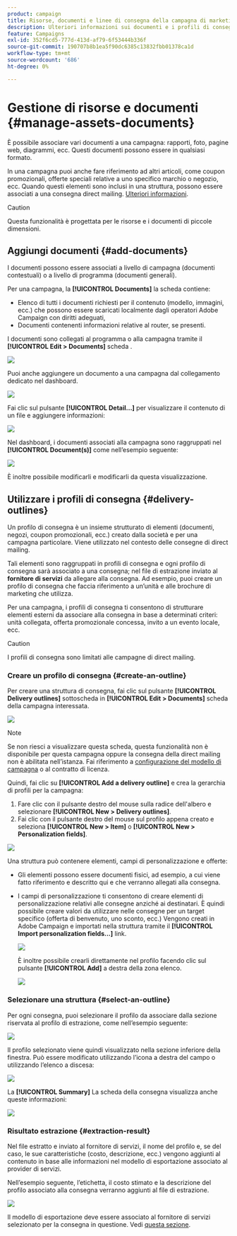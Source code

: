 ```yaml
---
product: campaign
title: Risorse, documenti e linee di consegna della campagna di marketing
description: Ulteriori informazioni sui documenti e i profili di consegna delle campagne di marketing
feature: Campaigns
exl-id: 352f6cd5-777d-413d-af79-6f53444b336f
source-git-commit: 190707b8b1ea5f90dc6385c13832fbb01378ca1d
workflow-type: tm+mt
source-wordcount: '686'
ht-degree: 0%

---
```


# Gestione di risorse e documenti {#manage-assets-documents}

È possibile associare vari documenti a una campagna: rapporti, foto, pagine web, diagrammi, ecc. Questi documenti possono essere in qualsiasi formato.

In una campagna puoi anche fare riferimento ad altri articoli, come coupon promozionali, offerte speciali relative a uno specifico marchio o negozio, ecc. Quando questi elementi sono inclusi in una struttura, possono essere associati a una consegna direct mailing. [Ulteriori informazioni](#associating-and-structuring-resources-linked-via-a-delivery-outline).


>[!CAUTION]
>
>Questa funzionalità è progettata per le risorse e i documenti di piccole dimensioni.

<!--
>[!NOTE]
>
>If you are using Campaign Marketing Resource Management module, you can also manage a library of marketing resources that are available for several users for collaborative work. [Learn more](../../mrm/using/managing-marketing-resources.md).
-->

## Aggiungi documenti {#add-documents}

I documenti possono essere associati a livello di campagna (documenti contestuali) o a livello di programma (documenti generali).

Per una campagna, la **[!UICONTROL Documents]** la scheda contiene:

* Elenco di tutti i documenti richiesti per il contenuto (modello, immagini, ecc.) che possono essere scaricati localmente dagli operatori Adobe Campaign con diritti adeguati,
* Documenti contenenti informazioni relative al router, se presenti.

I documenti sono collegati al programma o alla campagna tramite il **[!UICONTROL Edit > Documents]** scheda .

![](assets/op_add_document.png)

Puoi anche aggiungere un documento a una campagna dal collegamento dedicato nel dashboard.

![](assets/add_a_document_in_op.png)

Fai clic sul pulsante **[!UICONTROL Detail...]** per visualizzare il contenuto di un file e aggiungere informazioni:

![](assets/add_document_details.png)

Nel dashboard, i documenti associati alla campagna sono raggruppati nel **[!UICONTROL Document(s)]** come nell’esempio seguente:

![](assets/edit_documents.png)

È inoltre possibile modificarli e modificarli da questa visualizzazione.

## Utilizzare i profili di consegna {#delivery-outlines}

Un profilo di consegna è un insieme strutturato di elementi (documenti, negozi, coupon promozionali, ecc.) creato dalla società e per una campagna particolare. Viene utilizzato nel contesto delle consegne di direct mailing.

Tali elementi sono raggruppati in profili di consegna e ogni profilo di consegna sarà associato a una consegna; nel file di estrazione inviato al **fornitore di servizi** da allegare alla consegna. Ad esempio, puoi creare un profilo di consegna che faccia riferimento a un’unità e alle brochure di marketing che utilizza.

Per una campagna, i profili di consegna ti consentono di strutturare elementi esterni da associare alla consegna in base a determinati criteri: unità collegata, offerta promozionale concessa, invito a un evento locale, ecc.

>[!CAUTION]
>
>I profili di consegna sono limitati alle campagne di direct mailing.

### Creare un profilo di consegna {#create-an-outline}

Per creare una struttura di consegna, fai clic sul pulsante **[!UICONTROL Delivery outlines]** sottoscheda in **[!UICONTROL Edit > Documents]** scheda della campagna interessata.

![](assets/add-a-delivery-outline.png)


>[!NOTE]
>
>Se non riesci a visualizzare questa scheda, questa funzionalità non è disponibile per questa campagna oppure la consegna della direct mailing non è abilitata nell’istanza. Fai riferimento a [configurazione del modello di campagna](marketing-campaign-templates.md#campaign-templates) o al contratto di licenza.

Quindi, fai clic su **[!UICONTROL Add a delivery outline]** e crea la gerarchia di profili per la campagna:

1. Fare clic con il pulsante destro del mouse sulla radice dell&#39;albero e selezionare **[!UICONTROL New > Delivery outlines]**.
1. Fai clic con il pulsante destro del mouse sul profilo appena creato e seleziona **[!UICONTROL New > Item]** o **[!UICONTROL New > Personalization fields]**.

![](assets/del-outline-add-new-item.png)

Una struttura può contenere elementi, campi di personalizzazione e offerte:

* Gli elementi possono essere documenti fisici, ad esempio, a cui viene fatto riferimento e descritto qui e che verranno allegati alla consegna.
* I campi di personalizzazione ti consentono di creare elementi di personalizzazione relativi alle consegne anziché ai destinatari. È quindi possibile creare valori da utilizzare nelle consegne per un target specifico (offerta di benvenuto, uno sconto, ecc.) Vengono creati in Adobe Campaign e importati nella struttura tramite il **[!UICONTROL Import personalization fields...]** link.

   ![](assets/del-outline-perso-field.png)

   È inoltre possibile crearli direttamente nel profilo facendo clic sul pulsante **[!UICONTROL Add]** a destra della zona elenco.

   ![](assets/add-del-outline-button.png)


### Selezionare una struttura {#select-an-outline}

Per ogni consegna, puoi selezionare il profilo da associare dalla sezione riservata al profilo di estrazione, come nell’esempio seguente:

![](assets/select-delivery-outline.png)

Il profilo selezionato viene quindi visualizzato nella sezione inferiore della finestra. Può essere modificato utilizzando l’icona a destra del campo o utilizzando l’elenco a discesa:

![](assets/delivery-outline-selected.png)

La **[!UICONTROL Summary]** La scheda della consegna visualizza anche queste informazioni:

![](assets/delivery-outline-in-dashboard.png)

### Risultato estrazione {#extraction-result}

Nel file estratto e inviato al fornitore di servizi, il nome del profilo e, se del caso, le sue caratteristiche (costo, descrizione, ecc.) vengono aggiunti al contenuto in base alle informazioni nel modello di esportazione associato al provider di servizi.

Nell’esempio seguente, l’etichetta, il costo stimato e la descrizione del profilo associato alla consegna verranno aggiunti al file di estrazione.

![](assets/campaign-export-template.png)

Il modello di esportazione deve essere associato al fornitore di servizi selezionato per la consegna in questione. Vedi [questa sezione](providers--stocks-and-budgets.md#creating-service-providers-and-their-cost-structures).
